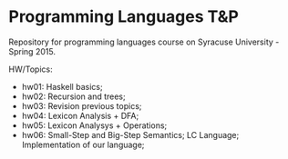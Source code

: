 # Programming Languages T&P

Repository for programming languages course on Syracuse University - Spring 2015.

HW/Topics:

- hw01: Haskell basics;
- hw02: Recursion and trees;
- hw03: Revision previous topics;
- hw04: Lexicon Analysis + DFA;
- hw05: Lexicon Analysys + Operations;
- hw06: Small-Step and Big-Step Semantics; LC Language; Implementation of our language;
